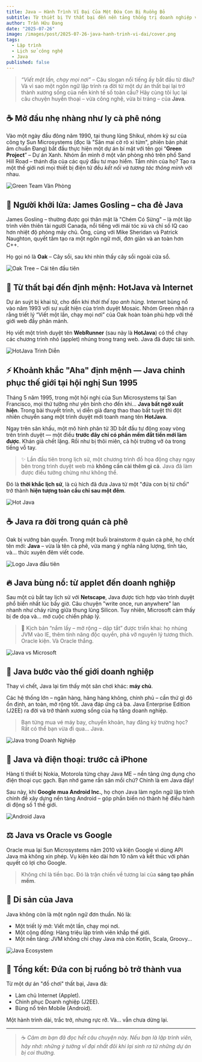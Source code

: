 ```yaml
---
title: Java – Hành Trình Vĩ Đại Của Một Đứa Con Bị Ruồng Bỏ
subtitle: Từ thiết bị TV thất bại đến nền tảng thống trị doanh nghiệp và di động
author: Trần Hữu Đang
date: "2025-07-26"
image: /images/post/2025-07-26-java-hanh-trinh-vi-dai/cover.png
tags:
  - Lập trình
  - Lịch sử công nghệ
  - Java
published: false
---
```



> _“Viết một lần, chạy mọi nơi”_ – Câu slogan nổi tiếng ấy bắt đầu từ đâu? Và vì sao một ngôn ngữ lập trình ra đời từ một dự án thất bại lại trở thành xương sống của nền kinh tế số toàn cầu? Hãy cùng tôi lục lại câu chuyện huyền thoại – vừa công nghệ, vừa bi tráng – của **Java**.

## ☕ Mở đầu nhẹ nhàng như ly cà phê nóng

Vào một ngày đầu đông năm 1990, tại thung lũng Shikul, nhóm kỹ sư của công ty Sun Microsystems (đọc là "Sân mai cờ rô xi từm", phiên bản phát âm chuẩn Đang) bắt đầu thực hiện một dự án bí mật với tên gọi “**Green Project**” – Dự án Xanh. Nhóm ẩn mình ở một văn phòng nhỏ trên phố Sand Hill Road – thánh địa của các quỹ đầu tư mạo hiểm. Tầm nhìn của họ? Tạo ra một thế giới nơi mọi thiết bị điện tử đều _kết nối và tương tác thông minh_ với nhau.

![Green Team Văn Phòng](/images/java-green-team.jpg)

## 🧠 Người khởi lửa: James Gosling – cha đẻ Java

James Gosling – thường được gọi thân mật là "Chém Có Sừng" – là một lập trình viên thiên tài người Canada, nổi tiếng với mái tóc xù và chỉ số IQ cao hơn nhiệt độ phòng máy chủ. Ông, cùng với Mike Sheridan và Patrick Naughton, quyết tâm tạo ra một ngôn ngữ mới, đơn giản và an toàn hơn C++.

Họ gọi nó là **Oak** – Cây sồi, sau khi nhìn thấy cây sồi ngoài cửa sổ.

![Oak Tree – Cái tên đầu tiên](/images/oak-tree.jpg)

## 🔁 Từ thất bại đến định mệnh: HotJava và Internet

Dự án suýt bị khai tử, cho đến khi _thời thế tạo anh hùng_. Internet bùng nổ vào năm 1993 với sự xuất hiện của trình duyệt Mosaic. Nhóm Green nhận ra rằng triết lý “Viết một lần, chạy mọi nơi” của Oak hoàn toàn phù hợp với thế giới web đầy phân mảnh.

Họ viết một trình duyệt tên **WebRunner** (sau này là **HotJava**) có thể chạy các chương trình nhỏ (applet) nhúng trong trang web. Java đã được tái sinh.

![HotJava Trình Diễn](/images/hotjava-demo.gif)


## ⚡ Khoảnh khắc "Aha" định mệnh — Java chinh phục thế giới tại hội nghị Sun 1995

Tháng 5 năm 1995, trong một hội nghị của Sun Microsystems tại San Francisco, mọi thứ tưởng như yên bình cho đến khi... **Java bất ngờ xuất hiện**. Trong bài thuyết trình, vị diễn giả đang thao thao bất tuyệt thì đột nhiên chuyển sang một trình duyệt mới toanh mang tên **HotJava**.

Ngay trên sân khấu, một mô hình phân tử 3D bắt đầu tự động xoay vòng trên trình duyệt — một điều **trước đây chỉ có phần mềm đắt tiền mới làm được**. Khán giả chết lặng. Rồi như bị thôi miên, cả hội trường vỡ òa trong tiếng vỗ tay. 

> ✨ Lần đầu tiên trong lịch sử, một chương trình đồ họa động chạy ngay bên trong trình duyệt web mà **không cần cài thêm gì cả**. Java đã làm được điều tưởng chừng như không thể.

Đó là **thời khắc lịch sử**, là cú hích đã đưa Java từ một "đứa con bị từ chối" trở thành **hiện tượng toàn cầu chỉ sau một đêm**.

![Hot Java](/images/java-logo-early.jpg)

## ☕ Java ra đời trong quán cà phê

Oak bị vướng bản quyền. Trong một buổi brainstorm ở quán cà phê, họ chốt tên mới: **Java** – vừa là tên cà phê, vừa mang ý nghĩa năng lượng, tỉnh táo, và... thức xuyên đêm viết code.

![Logo Java đầu tiên](/images/java-logo-early.jpg)

## 🔥 Java bùng nổ: từ applet đến doanh nghiệp

Sau một cú bắt tay lịch sử với **Netscape**, Java được tích hợp vào trình duyệt phổ biến nhất lúc bấy giờ. Câu chuyện "write once, run anywhere" lan nhanh như cháy rừng giữa thung lũng Silicon. Tuy nhiên, Microsoft cảm thấy bị đe dọa và... mở cuộc chiến pháp lý.

> 🤺 Kịch bản “nắm lấy – mở rộng – dập tắt” được triển khai: họ nhúng JVM vào IE, thêm tính năng độc quyền, phá vỡ nguyên lý tương thích. Oracle kiện. Và Oracle thắng.

![Java vs Microsoft](/images/java-vs-microsoft.jpg)

## 🏢 Java bước vào thế giới doanh nghiệp

Thay vì chết, Java lại tìm thấy một sân chơi khác: **máy chủ**.

Các hệ thống lớn – ngân hàng, hãng hàng không, chính phủ – cần thứ gì đó ổn định, an toàn, mở rộng tốt. Java đáp ứng cả ba. Java Enterprise Edition (J2EE) ra đời và trở thành xương sống của hạ tầng doanh nghiệp.

> Bạn từng mua vé máy bay, chuyển khoản, hay đăng ký trường học? Rất có thể bạn vừa đi qua... Java.

![Java trong Doanh Nghiệp](/images/java-enterprise.jpg)

## 📱 Java và điện thoại: trước cả iPhone

Hàng tỉ thiết bị Nokia, Motorola từng chạy Java ME – nền tảng ứng dụng cho điện thoại cục gạch. Bạn nhớ game rắn săn mồi chứ? Chính là em Java đấy!

Sau này, khi **Google mua Android Inc.**, họ chọn Java làm ngôn ngữ lập trình chính để xây dựng nền tảng Android – góp phần biến nó thành hệ điều hành di động số 1 thế giới.

![Android Java](/images/android-java.png)

## ⚖️ Java vs Oracle vs Google

Oracle mua lại Sun Microsystems năm 2010 và kiện Google vì dùng API Java mà không xin phép. Vụ kiện kéo dài hơn 10 năm và kết thúc với phán quyết có lợi cho Google.

> Không chỉ là tiền bạc. Đó là trận chiến về tương lai của **sáng tạo phần mềm**.

## 🧬 Di sản của Java

Java không còn là một ngôn ngữ đơn thuần. Nó là:

- Một triết lý mở: Viết một lần, chạy mọi nơi.
- Một cộng đồng: Hàng triệu lập trình viên khắp thế giới.
- Một nền tảng: JVM không chỉ chạy Java mà còn Kotlin, Scala, Groovy...

![Java Ecosystem](/images/java-ecosystem.jpg)

## 🎯 Tổng kết: Đứa con bị ruồng bỏ trở thành vua

Từ một dự án "đồ chơi" thất bại, Java đã:

- Làm chủ Internet (Applet).
- Chinh phục Doanh nghiệp (J2EE).
- Bùng nổ trên Mobile (Android).

Một hành trình dài, trắc trở, nhưng rực rỡ. Và... vẫn chưa dừng lại.

---

> ☕ *Cảm ơn bạn đã đọc hết câu chuyện này. Nếu bạn là lập trình viên, hãy nhớ: những ý tưởng vĩ đại nhất đôi khi lại sinh ra từ những dự án bị coi thường.*

